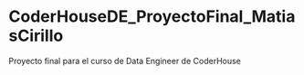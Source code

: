 # CoderHouseDE_ProyectoFinal_MatiasCirillo
 Proyecto final para el curso de Data Engineer de CoderHouse
